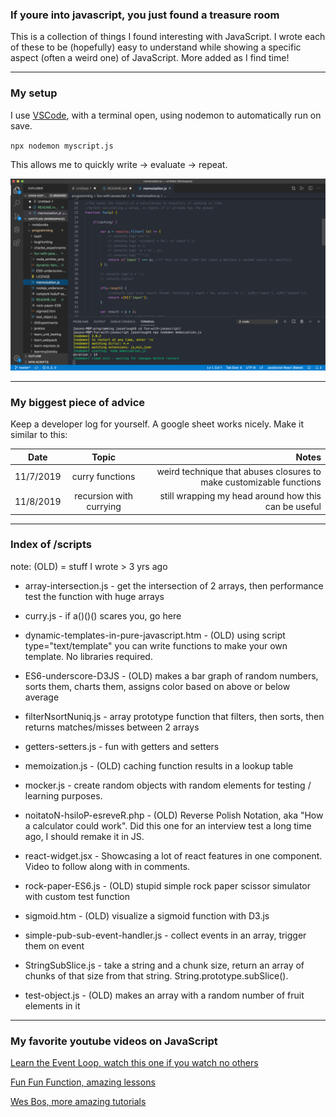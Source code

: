 ### If youre into javascript, you just found a treasure room

This is a collection of things I found interesting with JavaScript. I wrote each of these to be (hopefully) easy to understand while showing a specific aspect (often a weird one) of JavaScript. More added as I find time!

---

### My setup

I use [VSCode](https://code.visualstudio.com/), with a terminal open, using nodemon to automatically run on save.

`npx nodemon myscript.js`

This allows me to quickly write -> evaluate -> repeat.

![Screenshot](https://github.com/JasonLough/fun-with-javascript/blob/master/screenshot.png?raw=true "Screenshot")

---

### My biggest piece of advice

Keep a developer log for yourself. A google sheet works nicely. Make it similar to this:

| Date      |          Topic          |                                                               Notes |
| --------- | :---------------------: | ------------------------------------------------------------------: |
| 11/7/2019 |     curry functions     | weird technique that abuses closures to make customizable functions |
| 11/8/2019 | recursion with currying |                still wrapping my head around how this can be useful |

---

### Index of /scripts

note: (OLD) = stuff I wrote > 3 yrs ago

- array-intersection.js - get the intersection of 2 arrays, then performance test the function with huge arrays

- curry.js - if a()()() scares you, go here

- dynamic-templates-in-pure-javascript.htm - (OLD) using script type="text/template" you can write functions to make your own template. No libraries required.

- ES6-underscore-D3JS - (OLD) makes a bar graph of random numbers, sorts them, charts them, assigns color based on above or below average

- filterNsortNuniq.js - array prototype function that filters, then sorts, then returns matches/misses between 2 arrays

- getters-setters.js - fun with getters and setters

- memoization.js - (OLD) caching function results in a lookup table

- mocker.js - create random objects with random elements for testing / learning purposes.

- noitatoN-hsiloP-esreveR.php - (OLD) Reverse Polish Notation, aka "How a calculator could work". Did this one for an interview test a long time ago, I should remake it in JS.

- react-widget.jsx - Showcasing a lot of react features in one component. Video to follow along with in comments.

- rock-paper-ES6.js - (OLD) stupid simple rock paper scissor simulator with custom test function

- sigmoid.htm - (OLD) visualize a sigmoid function with D3.js

- simple-pub-sub-event-handler.js - collect events in an array, trigger them on event

- StringSubSlice.js - take a string and a chunk size, return an array of chunks of that size from that string. String.prototype.subSlice().

- test-object.js - (OLD) makes an array with a random number of fruit elements in it

---

### My favorite youtube videos on JavaScript

[Learn the Event Loop, watch this one if you watch no others](https://www.youtube.com/watch?v=8aGhZQkoFbQ&t=4s)

[Fun Fun Function, amazing lessons](https://www.youtube.com/channel/UCO1cgjhGzsSYb1rsB4bFe4Q)

[Wes Bos, more amazing tutorials](https://www.youtube.com/channel/UCoebwHSTvwalADTJhps0emA)
